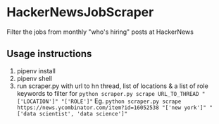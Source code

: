 # HackerNewsJobScraper
Filter the jobs from monthly "who's hiring" posts at HackerNews

## Usage instructions
1. pipenv install 
2. pipenv shell
3. run scraper.py with url to hn thread, list of locations & a list of role keywords to filter for
`python scraper.py scrape URL_TO_THREAD "['LOCATION']" "['ROLE']"`
Eg. ```python scraper.py scrape https://news.ycombinator.com/item?id=16052538 "['new york']" "['data scientist', 'data science']"```